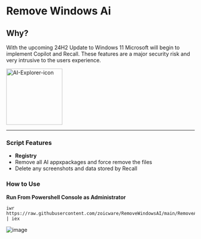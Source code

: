 # Remove Windows Ai
## Why?
With the upcoming 24H2 Update to Windows 11 Microsoft will begin to implement Copilot and Recall. These features are a major security risk and very intrusive to the users experience. 

<img width="150" alt="AI-Explorer-icon" src="https://github.com/zoicware/RemoveWindowsAI/assets/118035521/33efb033-c935-416c-977d-777bb69a3737">


----------------------



### Script Features
 - **Registry**  
 - Remove all AI appxpackages and force remove the files
 - Delete any screenshots and data stored by Recall

 ### How to Use
 **Run From Powershell Console as Administrator**
 ```
 iwr https://raw.githubusercontent.com/zoicware/RemoveWindowsAI/main/RemoveAi.ps1 | iex
 ```
 


![image](https://github.com/user-attachments/assets/695bba37-bb5e-47d1-9b1c-b42d79bd8a31)

